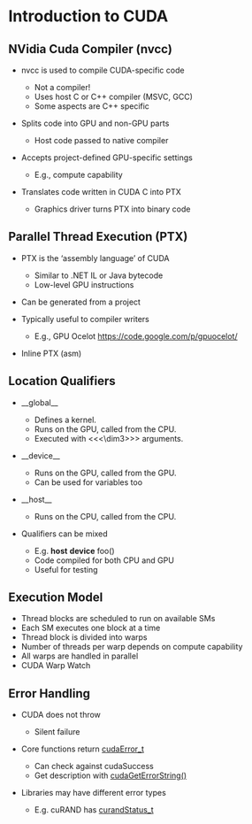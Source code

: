 # Introduction to CUDA

## NVidia Cuda Compiler (nvcc)
* nvcc is used to compile CUDA-specific code
  * Not a compiler!
  * Uses host C or C++ compiler (MSVC, GCC)
  * Some aspects are C++ specific

* Splits code into GPU and non-GPU parts
  * Host code passed to native compiler

* Accepts project-defined GPU-specific settings
  * E.g., compute capability

* Translates code written in CUDA C into PTX
  * Graphics driver turns PTX into binary code

## Parallel Thread Execution (PTX)
* PTX is the ‘assembly language’ of CUDA
  * Similar to .NET IL or Java bytecode
  * Low-level GPU instructions

* Can be generated from a project

* Typically useful to compiler writers
  * E.g., GPU Ocelot <https://code.google.com/p/gpuocelot/>

* Inline PTX (asm)

## Location Qualifiers
* \_\_global__
  * Defines a kernel.
  * Runs on the GPU, called from the CPU.
  * Executed with <\<\<\dim3>>> arguments.

* \_\_device__
  * Runs on the GPU, called from the GPU.
  * Can be used for variables too

* \_\_host__
  * Runs on the CPU, called from the CPU.

* Qualifiers can be mixed
  * E.g. __host__ __device__ foo()
  * Code compiled for both CPU and GPU
  * Useful for testing

## Execution Model
* Thread blocks are scheduled to run on available SMs
* Each SM executes one block at a time
* Thread block is divided into warps
* Number of threads per warp depends on compute capability
* All warps are handled in parallel
* CUDA Warp Watch

## Error Handling

* CUDA does not throw
  * Silent failure

* Core functions return [cudaError_t](https://docs.nvidia.com/cuda/cuda-runtime-api/group__CUDART__TYPES.html#group__CUDART__TYPES_1gf599e5b8b829ce7db0f5216928f6ecb6)
  * Can check against cudaSuccess
  * Get description with [cudaGetErrorString()](https://docs.nvidia.com/cuda/cuda-runtime-api/group__CUDART__ERROR.html#group__CUDART__ERROR_1g4bc9e35a618dfd0877c29c8ee45148f1)

* Libraries may have different error types
  * E.g. cuRAND has [curandStatus_t](https://docs.nvidia.com/cuda/curand/group__HOST.html#group__HOST_1gb94a31d5c165858c96b6c18b70644437)

